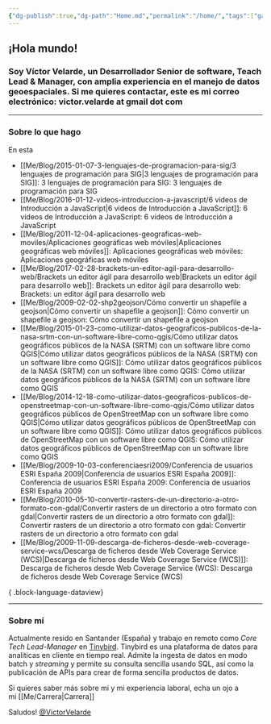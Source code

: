 ```yaml
---
{"dg-publish":true,"dg-path":"Home.md","permalink":"/home/","tags":["gardenEntry"]}
---
```


## ¡Hola mundo!

### Soy Víctor Velarde, un Desarrollador Senior de software, Teach Lead & Manager, con amplia experiencia en el manejo de datos geoespaciales. Si me quieres contactar, este es mi correo electrónico: **victor.velarde at gmail dot com**

---
### Sobre lo que hago
En esta

- [[Me/Blog/2015-01-07-3-lenguajes-de-programacion-para-sig/3 lenguajes de programación para SIG\|3 lenguajes de programación para SIG]]: 3 lenguajes de programación para SIG: 3 lenguajes de programación para SIG
- [[Me/Blog/2016-01-12-videos-introduccion-a-javascript/6 videos de Introducción a JavaScript\|6 videos de Introducción a JavaScript]]: 6 videos de Introducción a JavaScript: 6 videos de Introducción a JavaScript
- [[Me/Blog/2011-12-04-aplicaciones-geograficas-web-moviles/Aplicaciones geográficas web móviles\|Aplicaciones geográficas web móviles]]: Aplicaciones geográficas web móviles: Aplicaciones geográficas web móviles
- [[Me/Blog/2017-02-28-brackets-un-editor-agil-para-desarrollo-web/Brackets un editor ágil para desarrollo web\|Brackets un editor ágil para desarrollo web]]: Brackets un editor ágil para desarrollo web: Brackets: un editor ágil para desarrollo web
- [[Me/Blog/2009-02-02-shp2geojson/Cómo convertir un shapefile a geojson\|Cómo convertir un shapefile a geojson]]: Cómo convertir un shapefile a geojson: Cómo convertir un shapefile a geojson
- [[Me/Blog/2015-01-23-como-utilizar-datos-geograficos-publicos-de-la-nasa-srtm-con-un-software-libre-como-qgis/Cómo utilizar datos geográficos públicos de la NASA (SRTM) con un software libre como QGIS\|Cómo utilizar datos geográficos públicos de la NASA (SRTM) con un software libre como QGIS]]: Cómo utilizar datos geográficos públicos de la NASA (SRTM) con un software libre como QGIS: Cómo utilizar datos geográficos públicos de la NASA (SRTM) con un software libre como QGIS
- [[Me/Blog/2014-12-18-como-utilizar-datos-geograficos-publicos-de-openstreetmap-con-un-software-libre-como-qgis/Cómo utilizar datos geográficos públicos de OpenStreetMap con un software libre como QGIS\|Cómo utilizar datos geográficos públicos de OpenStreetMap con un software libre como QGIS]]: Cómo utilizar datos geográficos públicos de OpenStreetMap con un software libre como QGIS: Cómo utilizar datos geográficos públicos de OpenStreetMap con un software libre como QGIS
- [[Me/Blog/2009-10-03-conferenciaesri2009/Conferencia de usuarios ESRI España 2009\|Conferencia de usuarios ESRI España 2009]]: Conferencia de usuarios ESRI España 2009: Conferencia de usuarios ESRI España 2009
- [[Me/Blog/2010-05-10-convertir-rasters-de-un-directorio-a-otro-formato-con-gdal/Convertir rasters de un directorio a otro formato con gdal\|Convertir rasters de un directorio a otro formato con gdal]]: Convertir rasters de un directorio a otro formato con gdal: Convertir rasters de un directorio a otro formato con gdal
- [[Me/Blog/2009-11-09-descarga-de-ficheros-desde-web-coverage-service-wcs/Descarga de ficheros desde Web Coverage Service (WCS)\|Descarga de ficheros desde Web Coverage Service (WCS)]]: Descarga de ficheros desde Web Coverage Service (WCS): Descarga de ficheros desde Web Coverage Service (WCS)

{ .block-language-dataview}

---
### Sobre mí
Actualmente resido en Santander (España) y trabajo en remoto como _Core Tech Lead-Manager_ en [Tinybird](https://www.tinybird.co/). Tinybird es una plataforma de datos para analiticas en cliente en tiempo real. Admite la ingesta de datos en modo batch y _streaming_ y permite su consulta sencilla usando SQL, así como la publicación de APIs para crear de forma sencilla productos de datos.

Si quieres saber más sobre mi y mi experiencia laboral, echa un ojo a mi [[Me/Carrera\|Carrera]]

Saludos!
[@VictorVelarde](https://github.com/VictorVelarde)